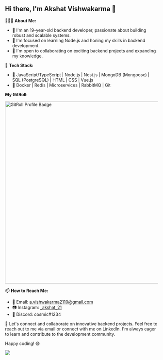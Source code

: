 ## Hi there, I'm Akshat Vishwakarma 👋

👨🏻‍💻 **About Me:**
- 🎉 I'm an 19-year-old backend developer, passionate about building robust and scalable systems.
- 🔭 I'm focused on learning Node.js and honing my skills in backend development.
- 💼 I'm open to collaborating on exciting backend projects and expanding my knowledge.

🔧 **Tech Stack:**
- 🚀 JavaScript/TypeScript | Node.js | Nest.js | MongoDB (Mongoose) | SQL (PostgreSQL) | HTML | CSS | Vue.js
- 🐳 Docker | Redis | Microservices | RabbitMQ | Git

**My GitRoll:**

<a href="https://gitroll.io/profile/u6KwFR1IAcxWbJLXK2c4Nc7kHZUl2" target="_blank"><img width="600px" src="https://gitroll.io/api/badges/profiles/v1/u6KwFR1IAcxWbJLXK2c4Nc7kHZUl2" alt="GitRoll Profile Badge"/></a>

📫 **How to Reach Me:**
- 📧 Email: a.vishwakarma2110@gmail.com
- 📷 Instagram: [_akshat_21](https://www.instagram.com/_akshat_21)
- 💬 Discord: cosmic#1234

🤝 Let's connect and collaborate on innovative backend projects. Feel free to reach out to me via email or connect with me on LinkedIn. I'm always eager to learn and contribute to the development community.

Happy coding! 😄

![](https://komarev.com/ghpvc/?username=akshatV21)      

<!---
akshatV21/akshatV21 is a ✨ special ✨ repository because its `README.md` (this file) appears on your GitHub profile.
You can click the Preview link to take a look at your changes.
--->
